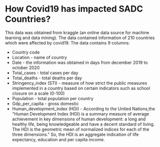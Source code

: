 # How Covid19 has impacted SADC Countries? 

This data was obtained from kraggle (an online data source for machine learning and data mining). The data contained information of 210 countries which were affected by covid19. The data contains 9 columns:
- Country code
- Location - name of country
- Date - the information was obtained in days from december 2019 to october 2020
- Total_cases - total cases per day
- Total_deaths - total deaths per day
- Stringency_index (STI) - measure of how strict the public measures implemented in a country based on certain indicators such as school closure on a scale (0-100)
- Population - total population per country
- Gdp_per_capita - gross domestic
- Human_development_index (HDI) - According to the United Nations,the "Human Development Index (HDI) is a summary measure of average achievement in key dimensions of human development: a long and healthy life, being knowledgeable and have a decent standard of living. The HDI is the geometric mean of normalized indices for each of the three dimensions." So, the HDI is an aggregate indication of life expectancy, education and per capita income.
